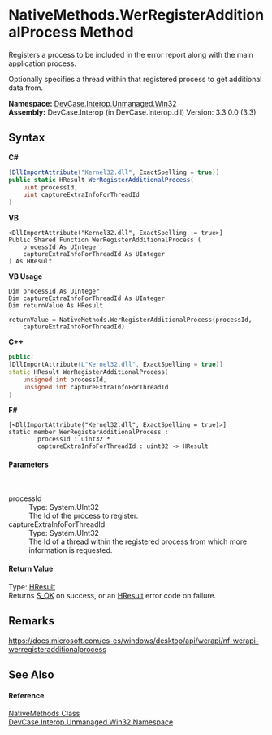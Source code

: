 # NativeMethods.WerRegisterAdditionalProcess Method 
 

Registers a process to be included in the error report along with the main application process. 

 Optionally specifies a thread within that registered process to get additional data from.

**Namespace:**&nbsp;<a href="N_DevCase_Interop_Unmanaged_Win32">DevCase.Interop.Unmanaged.Win32</a><br />**Assembly:**&nbsp;DevCase.Interop (in DevCase.Interop.dll) Version: 3.3.0.0 (3.3)

## Syntax

**C#**<br />
``` C#
[DllImportAttribute("Kernel32.dll", ExactSpelling = true)]
public static HResult WerRegisterAdditionalProcess(
	uint processId,
	uint captureExtraInfoForThreadId
)
```

**VB**<br />
``` VB
<DllImportAttribute("Kernel32.dll", ExactSpelling := true>]
Public Shared Function WerRegisterAdditionalProcess ( 
	processId As UInteger,
	captureExtraInfoForThreadId As UInteger
) As HResult
```

**VB Usage**<br />
``` VB Usage
Dim processId As UInteger
Dim captureExtraInfoForThreadId As UInteger
Dim returnValue As HResult

returnValue = NativeMethods.WerRegisterAdditionalProcess(processId, 
	captureExtraInfoForThreadId)
```

**C++**<br />
``` C++
public:
[DllImportAttribute(L"Kernel32.dll", ExactSpelling = true)]
static HResult WerRegisterAdditionalProcess(
	unsigned int processId, 
	unsigned int captureExtraInfoForThreadId
)
```

**F#**<br />
``` F#
[<DllImportAttribute("Kernel32.dll", ExactSpelling = true)>]
static member WerRegisterAdditionalProcess : 
        processId : uint32 * 
        captureExtraInfoForThreadId : uint32 -> HResult 

```


#### Parameters
&nbsp;<dl><dt>processId</dt><dd>Type: System.UInt32<br />The Id of the process to register.</dd><dt>captureExtraInfoForThreadId</dt><dd>Type: System.UInt32<br />The Id of a thread within the registered process from which more information is requested.</dd></dl>

#### Return Value
Type: <a href="T_DevCase_Interop_Unmanaged_Win32_Enums_HResult">HResult</a><br />Returns <a href="T_DevCase_Interop_Unmanaged_Win32_Enums_HResult">S_OK</a> on success, or an <a href="T_DevCase_Interop_Unmanaged_Win32_Enums_HResult">HResult</a> error code on failure.

## Remarks
<a href="https://docs.microsoft.com/es-es/windows/desktop/api/werapi/nf-werapi-werregisteradditionalprocess" target="_blank">https://docs.microsoft.com/es-es/windows/desktop/api/werapi/nf-werapi-werregisteradditionalprocess</a>

## See Also


#### Reference
<a href="T_DevCase_Interop_Unmanaged_Win32_NativeMethods">NativeMethods Class</a><br /><a href="N_DevCase_Interop_Unmanaged_Win32">DevCase.Interop.Unmanaged.Win32 Namespace</a><br />